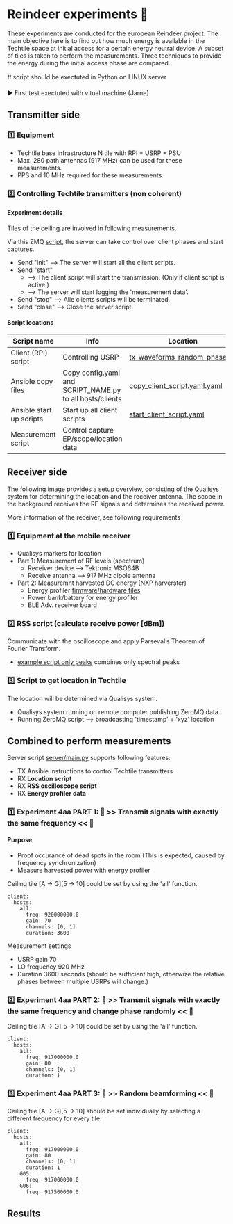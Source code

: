 # Reindeer experiments 🧪

These experiments are conducted for the european Reindeer project. The main objective here is to find out how much energy is available in the Techtile space at initial access for a certain energy neutral device. A subset of tiles is taken to perform the measurements. Three techniques to provide the energy during the initial access phase are compared.

❗❗ script should be exectuted in Python on LINUX server

▶️ First test exectuted with vitual machine (Jarne)

## Transmitter side

### 1️⃣ Equipment
- Techtile base infrastructure N tile with RPI + USRP + PSU
- Max. 280 path antennas (917 MHz) can be used for these measurements.
- PPS and 10 MHz required for these measurements.

### 2️⃣ Controlling Techtile transmitters (non coherent)

#### Experiment details

Tiles of the ceiling are involved in following measurements.

Via this ZMQ [script](https://github.com/techtile-by-dramco/ansible/blob/main/src/server/random_phases_ZMQ.py), the server can take control over client phases and start captures.
- Send "init" --> The server will start all the client scripts.
- Send "start"
  - --> The client script will start the transmission. (Only if client script is active.)
  - --> The server will start logging the 'measurement data'.
- Send "stop" --> Alle clients scripts will be terminated.
- Send "close" --> Close the server script.

#### Script locations

| Script name | Info | Location |
|-|-|-|
| Client (RPI) script | Controlling USRP | [tx_waveforms_random_phase.py](https://github.com/techtile-by-dramco/ansible/blob/main/src/client/tx_waveforms_random_phase.py) |
| Ansible copy files | Copy config.yaml and SCRIPT_NAME.py to all hosts/clients | [copy_client_script.yaml.yaml](https://github.com/techtile-by-dramco/ansible/blob/main/experiments/copy_client_script.yaml) |
| Ansible start up scripts | Start up all client scripts | [start_client_script.yaml](https://github.com/techtile-by-dramco/ansible/blob/main/experiments/start_client_script.yaml) |
| Measurement script | Control capture EP/scope/location data |

<!--
❗❗ Change name of the scripts

Start transmitters
```
ansible-playbook -i inventory/hosts.yaml start_waveform.yaml -e "tiles=walls" -e "gain=100"
```
Stop transmitters
```
ansible-playbook -i inventory/hosts.yaml kill-transmitter.yaml -e tiles=walls"
```
-->

## Receiver side

The following image provides a setup overview, consisting of the Qualisys system for determining the location and the receiver antenna. The scope in the background receives the RF signals and determines the received power.

<!-- TODO <img src="images/setup-photo-1.jpg" height="300"> -->

More information of the receiver, see following requirements

### 1️⃣ Equipment at the mobile receiver
- Qualisys markers for location
- Part 1: Measurement of RF levels (spectrum)
  - Receiver device --> Tektronix MSO64B
  - Receive antenna --> 917 MHz dipole antenna
- Part 2: Measuremnt harvested DC energy (NXP harverster)
  - Energy profiler [firmware/hardware files](https://github.com/techtile-by-dramco/END-design/tree/main/00-END-EF-Profiler)
  - Power bank/battery for energy profiler
  - BLE Adv. receiver board 

### 2️⃣ RSS script (calculate receive power [dBm])

Communicate with the oscilloscope and apply Parseval’s Theorem of Fourier Transform.
- [example script only peaks](https://github.com/techtile-by-dramco/experiments/blob/main/examples/read_MSO6_peaks_only.py) combines only spectral peaks

### 3️⃣ Script to get location in Techtile
The location will be determined via Qualisys system. 
- Qualisys system running on remote computer publishing ZeroMQ data.
- Running ZeroMQ script --> broadcasting 'timestamp' + 'xyz' location

## Combined to perform measurements

Server script [server/main.py](https://github.com/techtile-by-dramco/experiments/blob/main/01_distributed_non_coherent_beamforming/reindeer-experiments/server/main.py) supports following features:
- TX Ansible instructions to control Techtile transmitters
- RX **Location script**
- RX **RSS oscilloscope script**
- RX **Energy profiler data**


### 1️⃣ Experiment 4aa PART 1: 🧪 >> Transmit signals with exactly the same frequency << 🧪

#### Purpose
- Proof occurance of dead spots in the room (This is expected, caused by frequency synchronization)
- Measure harvested power with energy profiler

Ceiling tile [A -> G][5 -> 10] could be set by using the 'all' function.
```
client:
  hosts:
    all:
      freq: 920000000.0
      gain: 70
      channels: [0, 1]
      duration: 3600
```
Measurement settings
- USRP gain 70
- LO frequency 920 MHz
- Duration 3600 seconds (should be sufficient high, otherwize the relative phases between multiple USRPs will change.)

### 2️⃣ Experiment 4aa PART 2: 🧪 >> Transmit signals with exactly the same frequency and change phase randomly << 🧪

Ceiling tile [A -> G][5 -> 10] could be set by using the 'all' function.
```
client:
  hosts:
    all:
      freq: 917000000.0
      gain: 80
      channels: [0, 1]
      duration: 1
```

### 3️⃣ Experiment 4aa PART 3: 🧪 >> Random beamforming << 🧪

Ceiling tile [A -> G][5 -> 10] should be set individually by selecting a different frequency for every tile.
```
client:
  hosts:
    all:
      freq: 917000000.0
      gain: 80
      channels: [0, 1]
      duration: 1
    G05:
      freq: 917000000.0
    G06:
      freq: 917500000.0
```

## Results

<!-- | Gain | USRP TX power (per channel) | # active antennas | Total TX power | Average measured RX power | Link to plot |
|-|-|-|-|-|-|
| 100 | 18 dBm | 112 | 38.5 dBm | -4.3 dBm | [link plot gain 100](https://techtile-by-dramco.github.io/experiments/01_distributed_non_coherent_beamforming/plot/1709111155_gain_100.html)
| 80 | 13.4 dBm | 112 | 33.9 dBm | -10.8 dBm | [link plot gain 80](https://techtile-by-dramco.github.io/experiments/01_distributed_non_coherent_beamforming/plot/1709111890_gain_80.html)
| 65 | -0.4 dBm | 112 | 20.1 dBm | -25.5 dBm | [link plot gain 65](https://techtile-by-dramco.github.io/experiments/01_distributed_non_coherent_beamforming/plot/1709112625_gain_65.html) -->




